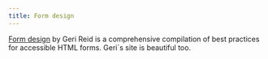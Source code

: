 ```yaml
---
title: Form design
---
```

[Form design](https://www.gerireid.com/forms.html) by Geri Reid is a comprehensive compilation of best practices for accessible HTML forms. Geri´s site is beautiful too.
